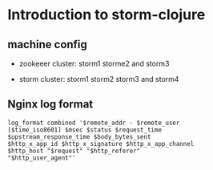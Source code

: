 # Introduction to storm-clojure

<!--TODO: write [great documentation](http://jacobian.org/writing/great-documentation/what-to-write/)-->

## machine config

* zookeeer cluster: storm1 storme2 and storm3

* storm cluster: storm1 storm2 storm3 and storm4

## Nginx log format

```
log_format combined '$remote_addr - $remote_user 
[$time_iso8601] $msec $status $request_time
$upstream_response_time $body_bytes_sent
$http_x_app_id $http_x_signature $http_x_app_channel
$http_host "$request" "$http_referer"
"$http_user_agent"'
```
